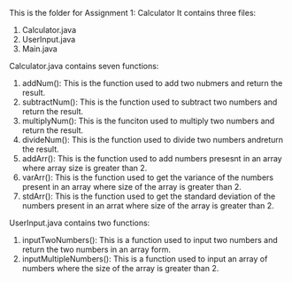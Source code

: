 This is the folder for Assignment 1: Calculator
It contains three files:
1. Calculator.java
2. UserInput.java
3. Main.java

Calculator.java contains seven functions:
1. addNum(): This is the function used to add two nubmers and return the result.
2. subtractNum(): This is the function used to subtract two numbers and return the result.
3. multiplyNum(): This is the funciton used to multiply two numbers and return the result.
4. divideNum(): This is the function used to divide two numbers andreturn the result.
5. addArr(): This is the function used to add numbers presesnt in an array where array size is greater than 2.
6. varArr(): This is the function used to get the variance of the numbers present in an array where size of the array is greater than 2.
7. stdArr(): This is the function used to get the standard deviation of the numbers present in an arrat where size of the array is greater than 2.

UserInput.java contains two functions:
1. inputTwoNumbers(): This is a function used to input two numbers and return the two numbers in an array form.
2. inputMultipleNumbers(): This is a function used to input an array of numbers where the size of the array is greater than 2.
